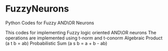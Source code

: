# FuzzyNeurons
Python Codes for Fuzzy AND\OR Neurons


This codes for implementing Fuzzy logic oriented AND\OR neurons
The operations are implemented using t-norm and t-conorm
Algebraic Product (a t b = ab)
Probabilistic Sum (a s b = a + b - ab)
